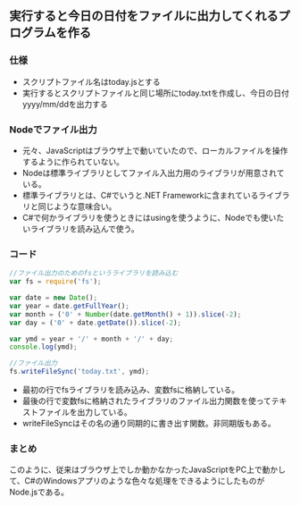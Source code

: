 ## 実行すると今日の日付をファイルに出力してくれるプログラムを作る

### 仕様

- スクリプトファイル名はtoday.jsとする
- 実行するとスクリプトファイルと同じ場所にtoday.txtを作成し、今日の日付yyyy/mm/ddを出力する

### Nodeでファイル出力

- 元々、JavaScriptはブラウザ上で動いていたので、ローカルファイルを操作するように作られていない。
- Nodeは標準ライブラリとしてファイル入出力用のライブラリが用意されている。
- 標準ライブラリとは、C#でいうと.NET Frameworkに含まれているライブラリと同じような意味合い。
- C#で何かライブラリを使うときにはusingを使うように、Nodeでも使いたいライブラリを読み込んで使う。

### コード

```jsx
//ファイル出力のためのfsというライブラリを読み込む
var fs = require('fs');

var date = new Date();
var year = date.getFullYear();
var month = ('0' + Number(date.getMonth() + 1)).slice(-2);
var day = ('0' + date.getDate()).slice(-2);

var ymd = year + '/' + month + '/' + day;
console.log(ymd);

//ファイル出力
fs.writeFileSync('today.txt', ymd);
```

- 最初の行でfsライブラリを読み込み、変数fsに格納している。
- 最後の行で変数fsに格納されたライブラリのファイル出力関数を使ってテキストファイルを出力している。
- writeFileSyncはその名の通り同期的に書き出す関数。非同期版もある。

### まとめ

このように、従来はブラウザ上でしか動かなかったJavaScriptをPC上で動かして、C#のWindowsアプリのような色々な処理をできるようにしたものがNode.jsである。
